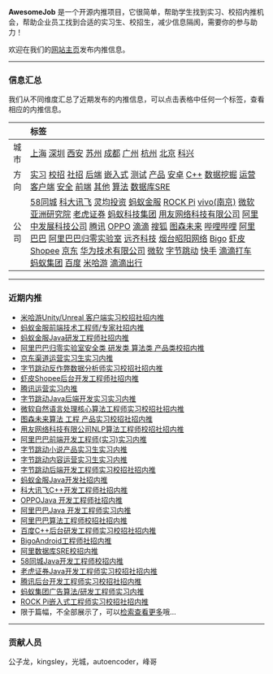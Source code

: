 
 
**AwesomeJob** 是一个开源内推项目，它很简单，帮助学生找到实习、校招内推机会，帮助企业员工找到合适的实习生、校招生，减少信息隔阂，需要你的参与助力！

欢迎在我们的[网站主页](https://awesomejob.gitee.io/)发布内推信息。


--- 
### 信息汇总

我们从不同维度汇总了近期发布的内推信息，可以点击表格中任何一个标签，查看相应的内推信息。

||标签|
|:---:|:---|
|城市|[上海](https://awesomejob.gitee.io/tags/上海)	[深圳](https://awesomejob.gitee.io/tags/深圳)	[西安](https://awesomejob.gitee.io/tags/西安)	[苏州](https://awesomejob.gitee.io/tags/苏州)	[成都](https://awesomejob.gitee.io/tags/成都)	[广州](https://awesomejob.gitee.io/tags/广州)	[杭州](https://awesomejob.gitee.io/tags/杭州)	[北京](https://awesomejob.gitee.io/tags/北京)	[科兴](https://awesomejob.gitee.io/tags/科兴)|
|方向|[实习](https://awesomejob.gitee.io/series/实习)	[校招](https://awesomejob.gitee.io/series/校招)	[社招](https://awesomejob.gitee.io/series/社招)	[后端](https://awesomejob.gitee.io/categories/后端)	[嵌入式](https://awesomejob.gitee.io/categories/嵌入式)	[测试](https://awesomejob.gitee.io/categories/测试)	[产品](https://awesomejob.gitee.io/categories/产品)	[安卓](https://awesomejob.gitee.io/categories/安卓)	[C++](https://awesomejob.gitee.io/categories/c++)	[数据挖掘](https://awesomejob.gitee.io/categories/数据挖掘)	[运营](https://awesomejob.gitee.io/categories/运营)	[客户端](https://awesomejob.gitee.io/categories/客户端)	[安全](https://awesomejob.gitee.io/categories/安全)	[前端](https://awesomejob.gitee.io/categories/前端)	[其他](https://awesomejob.gitee.io/categories/其他)	[算法](https://awesomejob.gitee.io/categories/算法)	[数据库SRE](https://awesomejob.gitee.io/categories/数据库sre)|
|公司|[58同城](https://awesomejob.gitee.io/tags/58同城)	[科大讯飞](https://awesomejob.gitee.io/tags/科大讯飞)	[灵均投资](https://awesomejob.gitee.io/tags/灵均投资)	[蚂蚁金服](https://awesomejob.gitee.io/tags/蚂蚁金服)	[ROCK Pi](https://awesomejob.gitee.io/tags/rock-pi)	[vivo(南京)](https://awesomejob.gitee.io/tags/vivo(南京))	[微软亚洲研究院](https://awesomejob.gitee.io/tags/微软亚洲研究院)	[老虎证券](https://awesomejob.gitee.io/tags/老虎证券)	[蚂蚁科技集团](https://awesomejob.gitee.io/tags/蚂蚁科技集团)	[用友网络科技有限公司](https://awesomejob.gitee.io/tags/用友网络科技有限公司)	[阿里](https://awesomejob.gitee.io/tags/阿里)	[中发展科技公司](https://awesomejob.gitee.io/tags/中发展科技公司)	[腾讯](https://awesomejob.gitee.io/tags/腾讯)	[OPPO](https://awesomejob.gitee.io/tags/oppo)	[滴滴](https://awesomejob.gitee.io/tags/滴滴)	[搜狐](https://awesomejob.gitee.io/tags/搜狐)	[图森未来](https://awesomejob.gitee.io/tags/图森未来)	[哔哩哔哩](https://awesomejob.gitee.io/tags/哔哩哔哩)	[阿里巴巴](https://awesomejob.gitee.io/tags/阿里巴巴)	[阿里巴巴归零实验室](https://awesomejob.gitee.io/tags/阿里巴巴归零实验室)	[远齐科技](https://awesomejob.gitee.io/tags/远齐科技)	[烟台昭阳网络](https://awesomejob.gitee.io/tags/烟台昭阳网络)	[Bigo](https://awesomejob.gitee.io/tags/bigo)	[虾皮Shopee](https://awesomejob.gitee.io/tags/虾皮shopee)	[京东](https://awesomejob.gitee.io/tags/京东)	[华为技术有限公司](https://awesomejob.gitee.io/tags/华为技术有限公司)	[微软](https://awesomejob.gitee.io/tags/微软)	[字节跳动](https://awesomejob.gitee.io/tags/字节跳动)	[快手](https://awesomejob.gitee.io/tags/快手)	[滴滴打车](https://awesomejob.gitee.io/tags/滴滴打车)	[蚂蚁集团](https://awesomejob.gitee.io/tags/蚂蚁集团)	[百度](https://awesomejob.gitee.io/tags/百度)	[米哈游](https://awesomejob.gitee.io/tags/米哈游)	[滴滴出行](https://awesomejob.gitee.io/tags/滴滴出行)|
--- 

### 近期内推 
- [米哈游Unity/Unreal 客户端实习校招社招内推](https://awesomejob.gitee.io/posts/jobs/job_58)
- [蚂蚁金服前端技术工程师/专家社招内推](https://awesomejob.gitee.io/posts/jobs/job_57)
- [蚂蚁金服Java研发工程师社招内推](https://awesomejob.gitee.io/posts/jobs/job_56)
- [阿里巴巴归零实验室安全类  研发类  算法类  产品类校招内推](https://awesomejob.gitee.io/posts/jobs/job_55)
- [京东渠道运营实习生实习内推](https://awesomejob.gitee.io/posts/jobs/job_54)
- [字节跳动反作弊数据分析师实习校招社招内推](https://awesomejob.gitee.io/posts/jobs/job_53)
- [虾皮Shopee后台开发工程师社招内推](https://awesomejob.gitee.io/posts/jobs/job_52)
- [腾讯运营实习内推](https://awesomejob.gitee.io/posts/jobs/job_51)
- [字节跳动Java后端开发实习实习内推](https://awesomejob.gitee.io/posts/jobs/job_50)
- [微软自然语言处理核心算法工程师实习校招社招内推](https://awesomejob.gitee.io/posts/jobs/job_49)
- [图森未来算法 工程 产品实习校招社招内推](https://awesomejob.gitee.io/posts/jobs/job_48)
- [用友网络科技有限公司NLP算法工程师校招社招内推](https://awesomejob.gitee.io/posts/jobs/job_47)
- [阿里巴巴前端开发工程师(实习)实习内推](https://awesomejob.gitee.io/posts/jobs/job_46)
- [字节跳动小说产品实习生实习内推](https://awesomejob.gitee.io/posts/jobs/job_45)
- [字节跳动内容运营实习生实习内推](https://awesomejob.gitee.io/posts/jobs/job_44)
- [字节跳动后端开发工程师实习校招社招内推](https://awesomejob.gitee.io/posts/jobs/job_43)
- [蚂蚁金服Java开发社招内推](https://awesomejob.gitee.io/posts/jobs/job_42)
- [科大讯飞C++开发工程师社招内推](https://awesomejob.gitee.io/posts/jobs/job_41)
- [OPPOJava 开发工程师社招内推](https://awesomejob.gitee.io/posts/jobs/job_40)
- [阿里巴巴Java 开发工程师实习内推](https://awesomejob.gitee.io/posts/jobs/job_39)
- [阿里巴巴算法工程师校招社招内推](https://awesomejob.gitee.io/posts/jobs/job_38)
- [百度C++后台研发工程师实习校招社招内推](https://awesomejob.gitee.io/posts/jobs/job_37)
- [BigoAndroid工程师社招内推](https://awesomejob.gitee.io/posts/jobs/job_36)
- [阿里数据库SRE校招内推](https://awesomejob.gitee.io/posts/jobs/job_35)
- [58同城Java开发工程师校招内推](https://awesomejob.gitee.io/posts/jobs/job_34)
- [老虎证券Java开发工程师实习校招社招内推](https://awesomejob.gitee.io/posts/jobs/job_33)
- [腾讯后台开发工程师实习校招社招内推](https://awesomejob.gitee.io/posts/jobs/job_32)
- [蚂蚁集团广告算法/研发工程师实习内推](https://awesomejob.gitee.io/posts/jobs/job_31)
- [ROCK Pi嵌入式工程师实习校招社招内推](https://awesomejob.gitee.io/posts/jobs/job_30)
- 限于篇幅，不全部展示了，可以[检索查看更多](https://awesomejob.gitee.io/)哦...
--- 
### 贡献人员
公子龙，kingsley，光城，autoencoder，峰哥